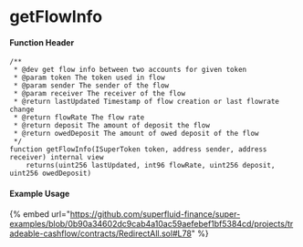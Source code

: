 # getFlowInfo

#### Function Header

```solidity
/**
 * @dev get flow info between two accounts for given token
 * @param token The token used in flow
 * @param sender The sender of the flow
 * @param receiver The receiver of the flow
 * @return lastUpdated Timestamp of flow creation or last flowrate change
 * @return flowRate The flow rate
 * @return deposit The amount of deposit the flow
 * @return owedDeposit The amount of owed deposit of the flow
 */
function getFlowInfo(ISuperToken token, address sender, address receiver) internal view
    returns(uint256 lastUpdated, int96 flowRate, uint256 deposit, uint256 owedDeposit)
```

#### Example Usage

{% embed url="https://github.com/superfluid-finance/super-examples/blob/0b90a34602dc9cab4a10ac59aefebef1bf5384cd/projects/tradeable-cashflow/contracts/RedirectAll.sol#L78" %}
